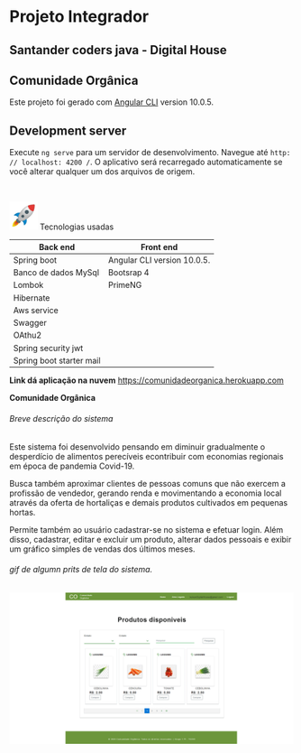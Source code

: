 # Projeto Integrador
## Santander coders java - Digital House

## **Comunidade Orgânica**


Este projeto foi gerado com [Angular CLI](https://github.com/angular/angular-cli) version 10.0.5.

## Development server

Execute `ng serve` para um servidor de desenvolvimento. Navegue até `http: // localhost: 4200 /`. O aplicativo será recarregado automaticamente se você alterar qualquer um dos arquivos de origem.

<br>

<p>
<img src="/resources_readme/1f680.png" width="50" height="50" />
Tecnologias usadas
</p>



Back end | Front end 
------------ | -------------
Spring boot | Angular CLI version 10.0.5. 
Banco de dados MySql | Bootsrap 4 
Lombok | PrimeNG 
Hibernate |
Aws service |
Swagger |
OAthu2 |
Spring security jwt |
Spring boot starter mail |

**Link dá aplicação na nuvem**
https://comunidadeorganica.herokuapp.com
<br>

**Comunidade Orgânica**

###### Breve descrição do sistema

<p>Este sistema foi desenvolvido pensando em diminuir gradualmente o desperdício de alimentos perecíveis e​contribuir com economias regionais em época de pandemia Covid-19.​​</p>
<p>Busca também aproximar clientes de pessoas comuns que não exercem a profissão de vendedor, gerando renda e movimentando a economia local através da oferta de hortaliças e demais produtos cultivados em pequenas hortas. ​ ​</p>
<p>Permite também ao usuário cadastrar-se no sistema e efetuar login. Além disso, cadastrar, editar e excluir um produto, alterar dados pessoais e exibir um gráfico simples de vendas dos últimos meses. </p>

###### gif de algumn prits de tela do sistema.

![](resources_readme/CO_gif.gif)
